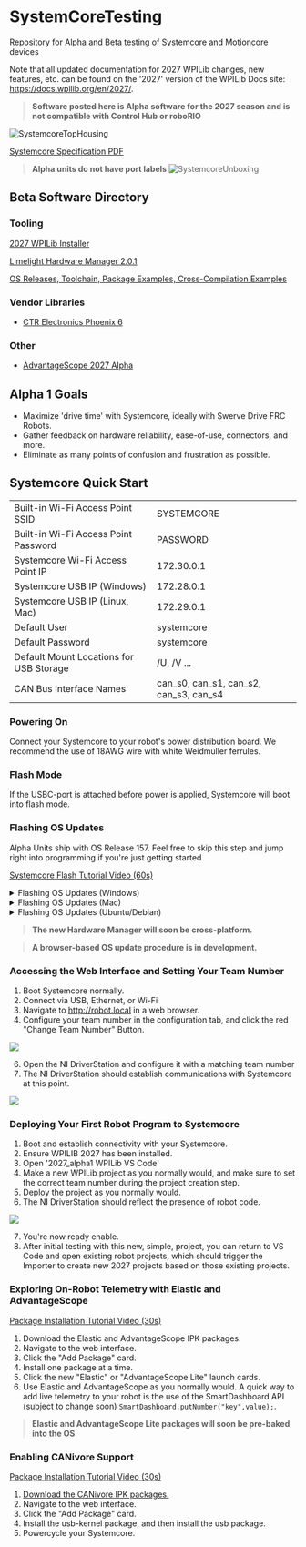 # SystemCoreTesting
Repository for Alpha and Beta testing of Systemcore and Motioncore devices

Note that all updated documentation for 2027 WPILib changes, new features, etc. can be found on the '2027' version of the WPILib Docs site: https://docs.wpilib.org/en/2027/.

>**Software posted here is Alpha software for the 2027 season and is not compatible with Control Hub or roboRIO**

![SystemcoreTopHousing](https://ik.imagekit.io/llimi/controlsystem/tophousingcrop)

[Systemcore Specification PDF](https://downloads.limelightvision.io/documents/systemcore_specifications_june15_2025_alpha.pdf)

>**Alpha units do not have port labels**
![SystemcoreUnboxing](https://ik.imagekit.io/llimi/controlsystem/scunboxing.png)

## Beta Software Directory

### Tooling

[2027 WPILib Installer]( https://packages.wpilib.workers.dev/installer/v2027.0.0-alpha-1/)

[Limelight Hardware Manager 2.0.1](https://downloads.limelightvision.io/software/LimelightHardwareManagerSetup2_0_1.exe)

[OS Releases, Toolchain, Package Examples, Cross-Compilation Examples](https://github.com/LimelightVision/systemcore-os-public)

### Vendor Libraries

* [CTR Electronics Phoenix 6](CTR-Phoenix.md)

### Other

* [AdvantageScope 2027 Alpha](AdvantageScope.md)

## Alpha 1 Goals

* Maximize 'drive time' with Systemcore, ideally with Swerve Drive FRC Robots.
* Gather feedback on hardware reliability, ease-of-use, connectors, and more.
* Eliminate as many points of confusion and frustration as possible.

## Systemcore Quick Start

|  |  |
|---------|-------|
| Built-in Wi-Fi Access Point SSID | SYSTEMCORE |
| Built-in Wi-Fi Access Point Password | PASSWORD |
| Systemcore Wi-Fi Access Point IP | 172.30.0.1 |
| Systemcore USB IP (Windows) | 172.28.0.1 |
| Systemcore USB IP (Linux, Mac) | 172.29.0.1 |
| Default User | systemcore |
| Default Password | systemcore |
| Default Mount Locations for USB Storage | /U, /V ...|
| CAN Bus Interface Names| can_s0, can_s1, can_s2, can_s3, can_s4 |

### Powering On

Connect your Systemcore to your robot's power distribution board. We recommend the use of 18AWG wire with white Weidmuller ferrules.

### Flash Mode

If the USBC-port is attached before power is applied, Systemcore will boot into flash mode.

### Flashing OS Updates
Alpha Units ship with OS Release 157. Feel free to skip this step and jump right into programming if you're just getting started

[Systemcore Flash Tutorial Video (60s)](https://player.vimeo.com/video/1095423117)
<details>
<summary>Flashing OS Updates (Windows)</summary>

1. Download the latest release from the [systemcore-os-public repository](https://github.com/LimelightVision/systemcore-os-public)
2. Make sure the new [Limelight Hardware Manager 2.0.1](https://downloads.limelightvision.io/software/LimelightHardwareManagerSetup2_0_1.exe) is installed
3. Open Limelight Hardware Manager
3. Navigate to the Flash OS Tab
4. Boot Systemcore into Flash Mode (see 'power' section above). You should see activity in the log window. If you don't see anything, click the 'reinstall drivers' button at .
5. Select an OS .zip or .img to flash. Wait for extraction to complete.
6. Refresh drives and select the one marked as Limelight/Systemcore. 
7. Click the “Flash” Button after it starts flashing.
8. Once complete, remove USB and power from Systemcore


>**Full System Images will take several minutes to flash. Systemcore will soon support fast OTA updates.**

</details>

<details>
<summary>Flashing OS Updates (Mac)</summary>

1. Download [Balena Etcher](https://etcher.balena.io/).
2. Spin-up RPIBoot:
    ```
    brew install libusb
    brew install pkg-config
    git clone --recurse-submodules --shallow-submodules --depth=1 https://github.com/raspberrypi/usbboot
    cd usbboot
    make
    cd mass-storage-gadget64
    sudo ../rpiboot -d .
    ```
3. Boot Systemcore into Flash Mode.
4. Flash with Etcher.

</details>

<details>
<summary>Flashing OS Updates (Ubuntu/Debian)</summary>

1. Download [Balena Etcher](https://etcher.balena.io/).
2. Spin-up RPIBoot:
    ```
    apt update
    apt install libusb-1.0-0-dev pkg-config build-essential
    git clone --recurse-submodules --shallow-submodules --depth=1 https://github.com/raspberrypi/usbboot
    cd usbboot
    make
    cd mass-storage-gadget64
    sudo ../rpiboot -d .
    ```
3. Boot Systemcore into Flash Mode.
4. Flash with Etcher.

</details>

> **The new Hardware Manager will soon be cross-platform.**

> **A browser-based OS update procedure is in development.**

### Accessing the Web Interface and Setting Your Team Number

1. Boot Systemcore normally.
2. Connect via USB, Ethernet, or Wi-Fi
3. Navigate to http://robot.local in a web browser. 
4. Configure your team number in the configuration tab, and click the red "Change Team Number" Button.

![](https://ik.imagekit.io/llimi/controlsystem/teamnumber.png)

6. Open the NI DriverStation and configure it with a matching team number
7. The NI DriverStation should establish communications with Systemcore at this point.

![](https://ik.imagekit.io/llimi/controlsystem/dsconnectivity.png)

### Deploying Your First Robot Program to Systemcore

1. Boot and establish connectivity with your Systemcore.
2. Ensure WPILIB 2027 has been installed.
3. Open '2027_alpha1 WPILib VS Code' 
4. Make a new WPILib project as you normally would, and make sure to set the correct team number during the project creation step.
5. Deploy the project as you normally would.
6. The NI DriverStation should reflect the presence of robot code.

![](https://ik.imagekit.io/llimi/controlsystem/dscode.png)

7. You're now ready enable.
8. After initial testing with this new, simple, project, you can return to VS Code and open existing robot projects, which should trigger the Importer to create new 2027 projects based on those existing projects. 

### Exploring On-Robot Telemetry with Elastic and AdvantageScope

[Package Installation Tutorial Video (30s)](https://player.vimeo.com/video/1095497571)

1. Download the Elastic and AdvantageScope IPK packages.
2. Navigate to the web interface.
3. Click the "Add Package" card. 
4. Install one package at a time.
5. Click the new "Elastic" or "AdvantageScope Lite" launch cards.
6. Use Elastic and AdvantageScope as you normally would. A quick way to add live telemetry to your robot is the use of the SmartDashboard API (subject to change soon) ```SmartDashboard.putNumber("key",value);```.
>**Elastic and AdvantageScope Lite packages will soon be pre-baked into the OS**

### Enabling CANivore Support

[Package Installation Tutorial Video (30s)](https://player.vimeo.com/video/1095497571)

1. [Download the CANivore IPK packages.](https://github.com/wpilibsuite/SystemCoreTesting/blob/main/CTR-Phoenix.md#download)
2. Navigate to the web interface.
3. Click the "Add Package" card. 
4. Install the usb-kernel package, and then install the usb package.
5. Powercycle your Systemcore.


